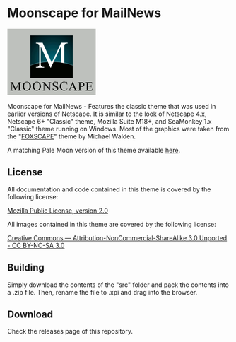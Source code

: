 ﻿# Moonscape for MailNews
![Preview](preview.png)

Moonscape for MailNews - Features the classic theme that was used in earlier versions of Netscape. It is similar to the look of Netscape 4.x, Netscape 6+ "Classic" theme, Mozilla Suite M18+, and SeaMonkey 1.x "Classic" theme running on Windows. Most of the graphics were taken from the "[FOXSCAPE](https://addons.mozilla.org/en-US/firefox/addon/foxscape/)" theme by Michael Walden.

A matching Pale Moon version of this theme available [here](https://addons.palemoon.org/themes/moonscape).

## License
All documentation and code contained in this theme is covered by the following license:

[Mozilla Public License, version 2.0](https://www.mozilla.org/en-US/MPL/2.0/)

All images contained in this theme are covered by the following license:

[Creative Commons — Attribution-NonCommercial-ShareAlike 3.0 Unported - CC BY-NC-SA 3.0](http://creativecommons.org/licenses/by-nc-sa/3.0)

## Building
Simply download the contents of the "src" folder  and pack the contents into a .zip file. Then, rename the file to .xpi and drag into the browser.

## Download
Check the releases page of this repository.